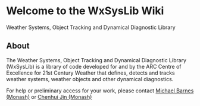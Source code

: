 # Welcome to the WxSysLib Wiki
Weather Systems, Object Tracking and Dynamical Diagnostic Library

## About
The Weather Systems, Object Tracking and Dynamical Diagnostic Library (WxSysLib) is a library of code developed for and by the ARC Centre of Excellence for 21st Century Weather that defines, detects and tracks weather systems, weather objects and other dynamical diagnostics. 

For help or preliminary access for your work, please contact
[Michael Barnes (Monash)](https://21centuryweather.discourse.group/u/michael.barnes/summary) or [Chenhui Jin (Monash)](https://21centuryweather.discourse.group/u/chenhui.jin/summary)
